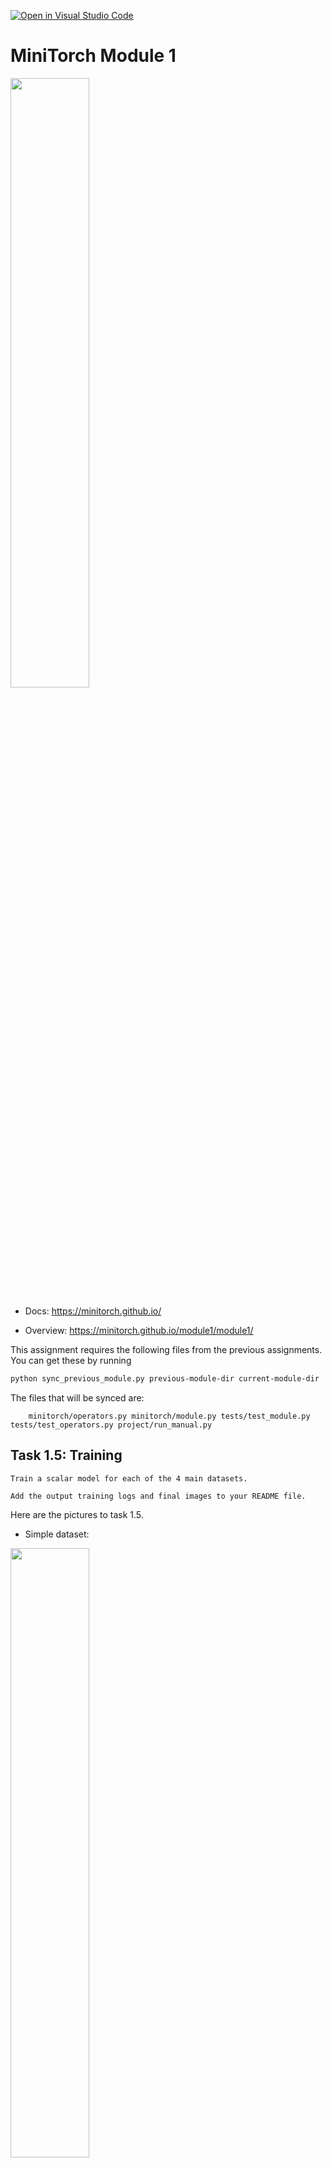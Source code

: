 [![Open in Visual Studio Code](https://classroom.github.com/assets/open-in-vscode-2e0aaae1b6195c2367325f4f02e2d04e9abb55f0b24a779b69b11b9e10269abc.svg)](https://classroom.github.com/online_ide?assignment_repo_id=20449672&assignment_repo_type=AssignmentRepo)
# MiniTorch Module 1

<img src="https://minitorch.github.io/minitorch.svg" width="50%">

* Docs: https://minitorch.github.io/

* Overview: https://minitorch.github.io/module1/module1/

This assignment requires the following files from the previous assignments. You can get these by running

```bash
python sync_previous_module.py previous-module-dir current-module-dir
```

The files that will be synced are:

        minitorch/operators.py minitorch/module.py tests/test_module.py tests/test_operators.py project/run_manual.py



## Task 1.5: Training

```
Train a scalar model for each of the 4 main datasets.

Add the output training logs and final images to your README file.
```

Here are the pictures to task 1.5.

* Simple dataset:
<img src="https://github.com/minitorch/minitorch-module-1-aameliig/blob/master/task15/s1.png" width="50%">
<img src="https://github.com/minitorch/minitorch-module-1-aameliig/blob/master/task15/s2.png" width="50%">
<img src="https://github.com/minitorch/minitorch-module-1-aameliig/blob/master/task15/s3.png" width="50%">

* Diagonal dataset:
<img src="https://github.com/minitorch/minitorch-module-1-aameliig/blob/master/task15/s4.png" width="50%">
<img src="https://github.com/minitorch/minitorch-module-1-aameliig/blob/master/task15/s5.png" width="50%">
<img src="https://github.com/minitorch/minitorch-module-1-aameliig/blob/master/task15/s6.png" width="50%">


* Split dataset:
<img src="https://github.com/minitorch/minitorch-module-1-aameliig/blob/master/task15/s7.png" width="50%">
<img src="https://github.com/minitorch/minitorch-module-1-aameliig/blob/master/task15/s8.png" width="50%">
<img src="https://github.com/minitorch/minitorch-module-1-aameliig/blob/master/task15/s9.png" width="50%">


* Xor dataset:
<img src="https://github.com/minitorch/minitorch-module-1-aameliig/blob/master/task15/s10.png" width="50%">
<img src="https://github.com/minitorch/minitorch-module-1-aameliig/blob/master/task15/s11.png" width="50%">
<img src="https://github.com/minitorch/minitorch-module-1-aameliig/blob/master/task15/s12.png" width="50%">


* Circle dataset:
<img src="https://github.com/minitorch/minitorch-module-1-aameliig/blob/master/task15/s13.png" width="50%">
<img src="https://github.com/minitorch/minitorch-module-1-aameliig/blob/master/task15/s14.png" width="50%">
<img src="https://github.com/minitorch/minitorch-module-1-aameliig/blob/master/task15/s15.png" width="50%">


* Spiral dataset:
<img src="https://github.com/minitorch/minitorch-module-1-aameliig/blob/master/task15/s16.png" width="50%">
<img src="https://github.com/minitorch/minitorch-module-1-aameliig/blob/master/task15/s17.png" width="50%">
<img src="https://github.com/minitorch/minitorch-module-1-aameliig/blob/master/task15/s18.png" width="50%">
